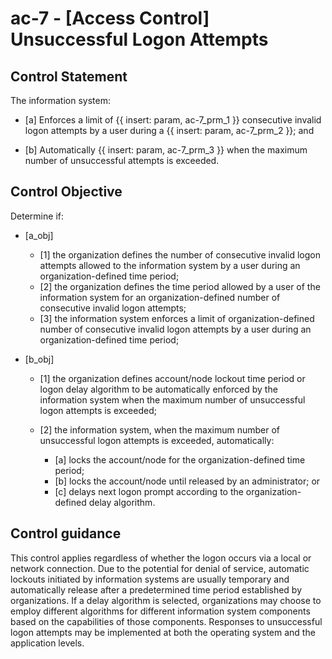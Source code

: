 # ac-7 - \[Access Control\] Unsuccessful Logon Attempts

## Control Statement

The information system:

- \[a\] Enforces a limit of {{ insert: param, ac-7_prm_1 }} consecutive invalid logon attempts by a user during a {{ insert: param, ac-7_prm_2 }}; and

- \[b\] Automatically {{ insert: param, ac-7_prm_3 }} when the maximum number of unsuccessful attempts is exceeded.

## Control Objective

Determine if:

- \[a_obj\]

  - \[1\] the organization defines the number of consecutive invalid logon attempts allowed to the information system by a user during an organization-defined time period;
  - \[2\] the organization defines the time period allowed by a user of the information system for an organization-defined number of consecutive invalid logon attempts;
  - \[3\] the information system enforces a limit of organization-defined number of consecutive invalid logon attempts by a user during an organization-defined time period;

- \[b_obj\]

  - \[1\] the organization defines account/node lockout time period or logon delay algorithm to be automatically enforced by the information system when the maximum number of unsuccessful logon attempts is exceeded;
  - \[2\] the information system, when the maximum number of unsuccessful logon attempts is exceeded, automatically:

    - \[a\] locks the account/node for the organization-defined time period;
    - \[b\] locks the account/node until released by an administrator; or
    - \[c\] delays next logon prompt according to the organization-defined delay algorithm.

## Control guidance

This control applies regardless of whether the logon occurs via a local or network connection. Due to the potential for denial of service, automatic lockouts initiated by information systems are usually temporary and automatically release after a predetermined time period established by organizations. If a delay algorithm is selected, organizations may choose to employ different algorithms for different information system components based on the capabilities of those components. Responses to unsuccessful logon attempts may be implemented at both the operating system and the application levels.
